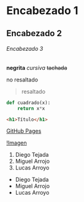 # Encabezado 1
## Encabezado 2
###### Encabezado 3
**negrita** *cursiva* ~~tachada~~

no resaltado
>resaltado

```python
def cuadrado(x):
    return x*x
```

```html
<h1>Título</h1>
```

[GitHub Pages](https://pages.github.com/)

[!Imagen](https://myoctocat.com/assets/images/base-octocat.svg)

1. Diego Tejada
1. Miguel Arrojo
1. Lucas Arroyo

- Diego Tejada
- Miguel Arrojo
- Lucas Arroyo

<!-- Comentario -->